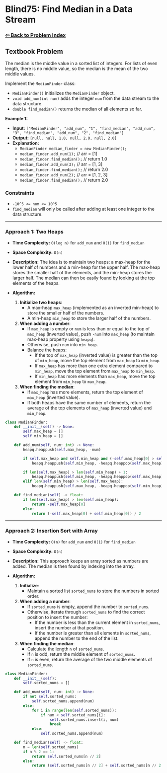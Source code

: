 # Blind75: Find Median in a Data Stream

### [⇦ Back to Problem Index](../../index.md)

## Textbook Problem

The median is the middle value in a sorted list of integers. For lists of even length, there is no middle value, so the median is the mean of the two middle values.

Implement the `MedianFinder` class:

-   `MedianFinder()` initializes the `MedianFinder` object.
-   `void add_num(int num)` adds the integer `num` from the data stream to the data structure.
-   `double find_median()` returns the median of all elements so far.

**Example 1:**

-   **Input:** `["MedianFinder", "add_num", "1", "find_median", "add_num", "3", "find_median", "add_num", "2", "find_median"]`
-   **Output:** `[null, null, 1.0, null, 2.0, null, 2.0]`
-   **Explanation:**
    -   `MedianFinder median_finder = new MedianFinder();`
    -   `median_finder.add_num(1);` // arr = [1]
    -   `median_finder.find_median();` // return 1.0
    -   `median_finder.add_num(3);` // arr = [1, 3]
    -   `median_finder.find_median();` // return 2.0
    -   `median_finder.add_num(2);` // arr = [1, 2, 3]
    -   `median_finder.find_median();` // return 2.0

### Constraints

-   `-10^5 <= num <= 10^5`
-   `find_median` will only be called after adding at least one integer to the data structure.

---

### Approach 1: Two Heaps

-   **Time Complexity:** `O(log n)` for `add_num` and `O(1)` for `find_median`
-   **Space Complexity:** `O(n)`
-   **Description:** The idea is to maintain two heaps: a max-heap for the lower half of numbers and a min-heap for the upper half. The max-heap stores the smaller half of the elements, and the min-heap stores the larger half. The median can then be easily found by looking at the top elements of the heaps.
-   **Algorithm:**

    1.  **Initialize two heaps**:
        -   A max-heap `max_heap` (implemented as an inverted min-heap) to store the smaller half of the numbers.
        -   A min-heap `min_heap` to store the larger half of the numbers.
    2.  **When adding a number**:
        -   If `max_heap` is empty or `num` is less than or equal to the top of `max_heap` (inverted value), push `-num` into `max_heap` (to maintain max-heap property using `heapq`).
        -   Otherwise, push `num` into `min_heap`.
        -   Balance the heaps:
            -   If the top of `max_heap` (inverted value) is greater than the top of `min_heap`, move the top element from `max_heap` to `min_heap`.
            -   If `max_heap` has more than one extra element compared to `min_heap`, move the top element from `max_heap` to `min_heap`.
            -   If `min_heap` has more elements than `max_heap`, move the top element from `min_heap` to `max_heap`.
    3.  **When finding the median**:
        -   If `max_heap` has more elements, return the top element of `max_heap` (inverted value).
        -   If both heaps have the same number of elements, return the average of the top elements of `max_heap` (inverted value) and `min_heap`.

```python
class MedianFinder:
    def __init__(self) -> None:
        self.max_heap = []
        self.min_heap = []

    def add_num(self, num: int) -> None:
        heapq.heappush(self.max_heap, -num)

        if self.max_heap and self.min_heap and (-self.max_heap[0] > self.min_heap[0]):
            heapq.heappush(self.min_heap, -heapq.heappop(self.max_heap))

        if len(self.max_heap) > len(self.min_heap) + 1:
            heapq.heappush(self.min_heap, -heapq.heappop(self.max_heap))
        elif len(self.min_heap) > len(self.max_heap):
            heapq.heappush(self.max_heap, -heapq.heappop(self.min_heap))

    def find_median(self) -> float:
        if len(self.max_heap) > len(self.min_heap):
            return -self.max_heap[0]
        else:
            return (-self.max_heap[0] + self.min_heap[0]) / 2
```

---

### Approach 2: Insertion Sort with Array

-   **Time Complexity:** `O(n)` for `add_num` and `O(1)` for `find_median`
-   **Space Complexity:** `O(n)`
-   **Description:** This approach keeps an array sorted as numbers are added. The median is then found by indexing into the array.
-   **Algorithm:**

    1.  **Initialize**:
        -   Maintain a sorted list `sorted_nums` to store the numbers in sorted order.
    2.  **When adding a number**:
        -   If `sorted_nums` is empty, append the number to `sorted_nums`.
        -   Otherwise, iterate through `sorted_nums` to find the correct position to insert the number:
            -   If the number is less than the current element in `sorted_nums`, insert the number at that position.
            -   If the number is greater than all elements in `sorted_nums`, append the number to the end of the list.
    3.  **When finding the median**:
        -   Calculate the length `n` of `sorted_nums`.
        -   If `n` is odd, return the middle element of `sorted_nums`.
        -   If `n` is even, return the average of the two middle elements of `sorted_nums`.

```python
class MedianFinder:
    def __init__(self):
        self.sorted_nums = []

    def add_num(self, num: int) -> None:
        if not self.sorted_nums:
            self.sorted_nums.append(num)
        else:
            for i in range(len(self.sorted_nums)):
                if num < self.sorted_nums[i]:
                    self.sorted_nums.insert(i, num)
                    break
            else:
                self.sorted_nums.append(num)

    def find_median(self) -> float:
        n = len(self.sorted_nums)
        if n % 2 == 1:
            return self.sorted_nums[n // 2]
        else:
            return (self.sorted_nums[n // 2] + self.sorted_nums[n // 2 - 1]) / 2
```
